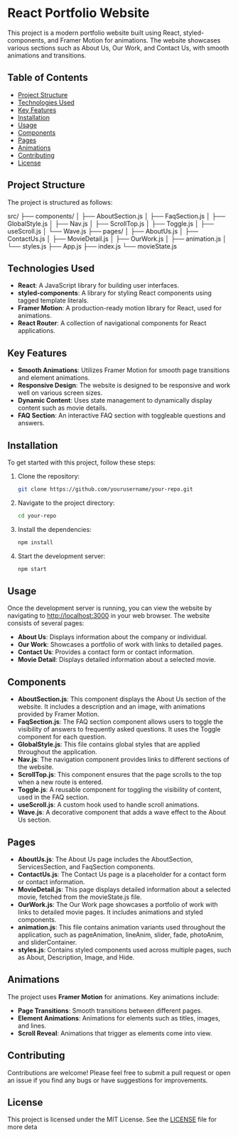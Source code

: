 # React Portfolio Website

This project is a modern portfolio website built using React, styled-components, and Framer Motion for animations. The website showcases various sections such as About Us, Our Work, and Contact Us, with smooth animations and transitions.

## Table of Contents

- [Project Structure](#project-structure)
- [Technologies Used](#technologies-used)
- [Key Features](#key-features)
- [Installation](#installation)
- [Usage](#usage)
- [Components](#components)
- [Pages](#pages)
- [Animations](#animations)
- [Contributing](#contributing)
- [License](#license)

## Project Structure

The project is structured as follows:

src/ ├── components/ │ ├── AboutSection.js │ ├── FaqSection.js │ ├── GlobalStyle.js │ ├── Nav.js │ ├── ScrollTop.js │ ├── Toggle.js │ ├── useScroll.js │ └── Wave.js ├── pages/ │ ├── AboutUs.js │ ├── ContactUs.js │ ├── MovieDetail.js │ ├── OurWork.js │ ├── animation.js │ └── styles.js ├── App.js ├── index.js └── movieState.js


## Technologies Used

- **React**: A JavaScript library for building user interfaces.
- **styled-components**: A library for styling React components using tagged template literals.
- **Framer Motion**: A production-ready motion library for React, used for animations.
- **React Router**: A collection of navigational components for React applications.

## Key Features

- **Smooth Animations**: Utilizes Framer Motion for smooth page transitions and element animations.
- **Responsive Design**: The website is designed to be responsive and work well on various screen sizes.
- **Dynamic Content**: Uses state management to dynamically display content such as movie details.
- **FAQ Section**: An interactive FAQ section with toggleable questions and answers.

## Installation

To get started with this project, follow these steps:

1. Clone the repository:

    ```bash
    git clone https://github.com/yourusername/your-repo.git
    ```

2. Navigate to the project directory:

    ```bash
    cd your-repo
    ```

3. Install the dependencies:

    ```bash
    npm install
    ```

4. Start the development server:

    ```bash
    npm start
    ```

## Usage

Once the development server is running, you can view the website by navigating to [http://localhost:3000](http://localhost:3000) in your web browser. The website consists of several pages:

- **About Us**: Displays information about the company or individual.
- **Our Work**: Showcases a portfolio of work with links to detailed pages.
- **Contact Us**: Provides a contact form or contact information.
- **Movie Detail**: Displays detailed information about a selected movie.

## Components

- **AboutSection.js**: This component displays the About Us section of the website. It includes a description and an image, with animations provided by Framer Motion.
- **FaqSection.js**: The FAQ section component allows users to toggle the visibility of answers to frequently asked questions. It uses the Toggle component for each question.
- **GlobalStyle.js**: This file contains global styles that are applied throughout the application.
- **Nav.js**: The navigation component provides links to different sections of the website.
- **ScrollTop.js**: This component ensures that the page scrolls to the top when a new route is entered.
- **Toggle.js**: A reusable component for toggling the visibility of content, used in the FAQ section.
- **useScroll.js**: A custom hook used to handle scroll animations.
- **Wave.js**: A decorative component that adds a wave effect to the About Us section.

## Pages

- **AboutUs.js**: The About Us page includes the AboutSection, ServicesSection, and FaqSection components.
- **ContactUs.js**: The Contact Us page is a placeholder for a contact form or contact information.
- **MovieDetail.js**: This page displays detailed information about a selected movie, fetched from the movieState.js file.
- **OurWork.js**: The Our Work page showcases a portfolio of work with links to detailed movie pages. It includes animations and styled components.
- **animation.js**: This file contains animation variants used throughout the application, such as pageAnimation, lineAnim, slider, fade, photoAnim, and sliderContainer.
- **styles.js**: Contains styled components used across multiple pages, such as About, Description, Image, and Hide.

## Animations

The project uses **Framer Motion** for animations. Key animations include:

- **Page Transitions**: Smooth transitions between different pages.
- **Element Animations**: Animations for elements such as titles, images, and lines.
- **Scroll Reveal**: Animations that trigger as elements come into view.

## Contributing

Contributions are welcome! Please feel free to submit a pull request or open an issue if you find any bugs or have suggestions for improvements.

## License

This project is licensed under the MIT License. See the [LICENSE](./LICENSE) file for more deta
